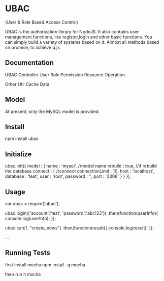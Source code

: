 # UBAC
(User & Role Based Access Control)

UBAC is the authorization library for NodeJS.
It also contains user management functions, like registor,login and other basic functions.
You can simply build a variety of systems based on it.
Almost all methods based on promise, to achieve q.js

## Documentation

UBAC Controller
	User        Role        Permission
    Resource        Operation

	
Other
	Util        Cache        Data


	
## Model

At present, only the MySQL model is provided.


## Install

npm install ubac



## Initialize

ubac.init({
	model : {
		name : 'mysql',		//model name
		rebuild : true,		//if rebuild the database
		connect : {			//connect
			connectionLimit : 10,
			host : 'localhost',
			database : 'test',
			user : 'root',
			password : '',
			port : '3306'
		}
	}
});


## Usage

var ubac = require('ubac');

ubac.login({'account':'test', 'password':'abc123'})
	.then(function(userInfo){
		console.log(userInfo);
	});
	
ubac.can(1, "create_news")
	.then(function(result){
		console.log(result);
	});

...
	
## Running Tests

first install mocha
npm install -g mocha

then run it
mocha
